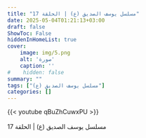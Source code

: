 ```yaml
---
title: "مسلسل يوسف الصديق (ع) | الحلقة 17"
date: 2025-05-04T01:21:13+03:00
draft: false
ShowToc: False
hiddenInHomeList: true
cover:
    image: img/5.png
    alt: 'صورة'
    caption: ''
#    hidden: false
summary: ""
tags: ["مسلسل يوسف الصديق (ع)"]
categories: []
---
```


{{< youtube qBuZhCuwxPU >}}  
 <br>
مسلسل يوسف الصديق (ع) | الحلقة 17